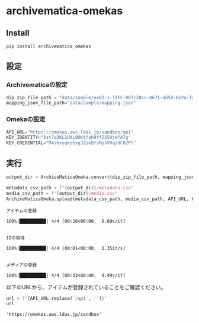 archivematica-omekas
================

<!-- WARNING: THIS FILE WAS AUTOGENERATED! DO NOT EDIT! -->

## Install

``` sh
pip install archivematica_omekas
```

## 設定

### Archivematicaの設定

``` python
dip_zip_file_path = "data/sample/ex02-1-TIFF-007c28cc-4671-4d5d-be2a-facace4c7b84.zip"
mapping_json_file_path="data/sample/mapping.json"
```

### Omekaの設定

``` python
API_URL="https://omekas.aws.ldas.jp/sandbox/api"
KEY_IDENTITY="2st7sDKL2UAL8OKtfah8ffZS5UjefA7g"
KEY_CREDENTIAL="M4s6xyqkzbxgJZieQfsMysVUqzdC6ZPl"
```

## 実行

``` python
output_dir = ArchiveMaticaOmeka.convert(dip_zip_file_path, mapping_json_file_path, task_id="test")
```

``` python
metadata_csv_path = f"{output_dir}/metadata.csv"
media_csv_path = f"{output_dir}/media.csv"
ArchiveMaticaOmeka.upload(metadata_csv_path, media_csv_path, API_URL, KEY_IDENTITY, KEY_CREDENTIAL)
```

    アイテムの登録

    100%|██████████| 4/4 [00:26<00:00,  6.60s/it]


    IDの取得

    100%|██████████| 4/4 [00:01<00:00,  2.35it/s]


    メディアの登録

    100%|██████████| 4/4 [00:33<00:00,  8.49s/it]

以下のURLから、アイテムが登録されていることをご確認ください。

``` python
url = f"{API_URL.replace('/api', '')}"
url
```

    'https://omekas.aws.ldas.jp/sandbox'
